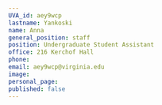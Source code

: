 ```yaml
---
UVA_id: aey9wcp
lastname: Yankoski
name: Anna
general_position: staff
position: Undergraduate Student Assistant
office: 216 Kerchof Hall
phone: 
email: aey9wcp@virginia.edu
image: 
personal_page:
published: false
---
```

